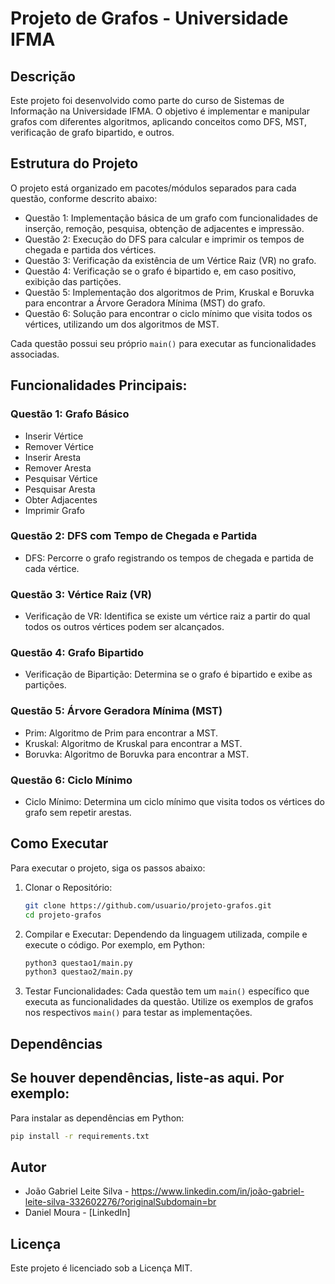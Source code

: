 # Projeto de Grafos - Universidade IFMA

## Descrição
Este projeto foi desenvolvido como parte do curso de Sistemas de Informação na Universidade IFMA. O objetivo é implementar e manipular grafos com diferentes algoritmos, aplicando conceitos como DFS, MST, verificação de grafo bipartido, e outros.

## Estrutura do Projeto
O projeto está organizado em pacotes/módulos separados para cada questão, conforme descrito abaixo:

- Questão 1: Implementação básica de um grafo com funcionalidades de inserção, remoção, pesquisa, obtenção de adjacentes e impressão.
- Questão 2: Execução do DFS para calcular e imprimir os tempos de chegada e partida dos vértices.
- Questão 3: Verificação da existência de um Vértice Raiz (VR) no grafo.
- Questão 4: Verificação se o grafo é bipartido e, em caso positivo, exibição das partições.
- Questão 5: Implementação dos algoritmos de Prim, Kruskal e Boruvka para encontrar a Árvore Geradora Mínima (MST) do grafo.
- Questão 6: Solução para encontrar o ciclo mínimo que visita todos os vértices, utilizando um dos algoritmos de MST.

Cada questão possui seu próprio `main()` para executar as funcionalidades associadas.

## Funcionalidades Principais:

### Questão 1: Grafo Básico ###
- Inserir Vértice
- Remover Vértice
- Inserir Aresta
- Remover Aresta
- Pesquisar Vértice
- Pesquisar Aresta
- Obter Adjacentes
- Imprimir Grafo

### Questão 2: DFS com Tempo de Chegada e Partida ###
- DFS: Percorre o grafo registrando os tempos de chegada e partida de cada vértice.

### Questão 3: Vértice Raiz (VR) ###
- Verificação de VR: Identifica se existe um vértice raiz a partir do qual todos os outros vértices podem ser alcançados.

### Questão 4: Grafo Bipartido
- Verificação de Bipartição: Determina se o grafo é bipartido e exibe as partições.

### Questão 5: Árvore Geradora Mínima (MST)
- Prim: Algoritmo de Prim para encontrar a MST.
- Kruskal: Algoritmo de Kruskal para encontrar a MST.
- Boruvka: Algoritmo de Boruvka para encontrar a MST.

### Questão 6: Ciclo Mínimo
- Ciclo Mínimo: Determina um ciclo mínimo que visita todos os vértices do grafo sem repetir arestas.

## Como Executar ###
Para executar o projeto, siga os passos abaixo:

1. Clonar o Repositório:
   ```bash
   git clone https://github.com/usuario/projeto-grafos.git
   cd projeto-grafos
   ```

2. Compilar e Executar:
   Dependendo da linguagem utilizada, compile e execute o código. Por exemplo, em Python:
   ```bash
   python3 questao1/main.py
   python3 questao2/main.py
   ```

3. Testar Funcionalidades:
   Cada questão tem um `main()` específico que executa as funcionalidades da questão. Utilize os exemplos de grafos nos respectivos `main()` para testar as implementações.

## Dependências ###
Se houver dependências, liste-as aqui. Por exemplo:
- 

Para instalar as dependências em Python:
```bash
pip install -r requirements.txt
```

## Autor
- João Gabriel Leite Silva - https://www.linkedin.com/in/joão-gabriel-leite-silva-332602276/?originalSubdomain=br
- Daniel Moura - [LinkedIn]

## Licença
Este projeto é licenciado sob a Licença MIT.
```
